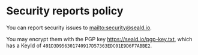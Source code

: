 # Security reports policy

You can report security issues to <mailto:security@seald.io>.

You may encrypt them with the PGP key <https://seald.io/pgp-key.txt>,
which has a KeyId of `491D3D956301740917D57363EDC01E9D6F7ABBE2`.
